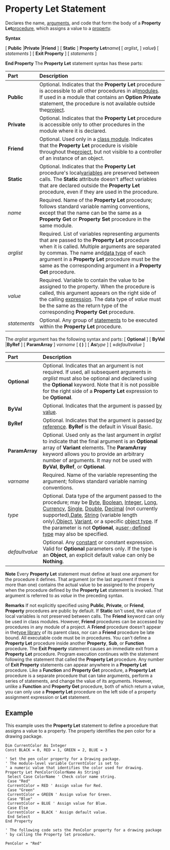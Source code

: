 
# Property Let Statement

Declares the name, [arguments](b8bdf64f-5920-1ae9-16d0-b26d09524a30.md), and code that form the body of a  **Property** **Let**[procedure](b8bdf64f-5920-1ae9-16d0-b26d09524a30.md), which assigns a value to a [property](b8bdf64f-5920-1ae9-16d0-b26d09524a30.md).

 **Syntax**

[ **Public** |**Private** |**Friend** ] [ **Static** ] **Property** **Let**_name_**(** [ _arglist_**,** ] _value_**)**
[ _statements_ ]
[ **Exit Property** ]
[ _statements_ ]

 **End Property**
The  **Property Let** statement syntax has these parts:


|**Part**|**Description**|
|:-----|:-----|
|**Public**|Optional. Indicates that the  **Property** **Let** procedure is accessible to all other procedures in all[modules](b8bdf64f-5920-1ae9-16d0-b26d09524a30.md). If used in a module that contains an  **Option Private** statement, the procedure is not available outside the[project](b8bdf64f-5920-1ae9-16d0-b26d09524a30.md).|
|**Private**|Optional. Indicates that the  **Property** **Let** procedure is accessible only to other procedures in the module where it is declared.|
|**Friend**|Optional. Used only in a [class module](b8bdf64f-5920-1ae9-16d0-b26d09524a30.md). Indicates that the  **Property Let** procedure is visible throughout the[project](b8bdf64f-5920-1ae9-16d0-b26d09524a30.md), but not visible to a controller of an instance of an object.|
|**Static**|Optional. Indicates that the  **Property Let** procedure's local[variables](b8bdf64f-5920-1ae9-16d0-b26d09524a30.md) are preserved between calls. The **Static** attribute doesn't affect variables that are declared outside the **Property Let** procedure, even if they are used in the procedure.|
| _name_|Required. Name of the  **Property Let** procedure; follows standard variable naming conventions, except that the name can be the same as a **Property Get** or **Property Set** procedure in the same module.|
| _arglist_|Required. List of variables representing arguments that are passed to the  **Property Let** procedure when it is called. Multiple arguments are separated by commas. The name and[data type](b8bdf64f-5920-1ae9-16d0-b26d09524a30.md) of each argument in a **Property Let** procedure must be the same as the corresponding argument in a **Property Get** procedure.|
| _value_|Required. Variable to contain the value to be assigned to the property. When the procedure is called, this argument appears on the right side of the calling [expression](b8bdf64f-5920-1ae9-16d0-b26d09524a30.md). The data type of  _value_ must be the same as the return type of the corresponding **Property Get** procedure.|
| _statements_|Optional. Any group of [statements](b8bdf64f-5920-1ae9-16d0-b26d09524a30.md) to be executed within the **Property Let** procedure.|
The  _arglist_ argument has the following syntax and parts:
[ **Optional** ] [ **ByVal** |**ByRef** ] [ **ParamArray** ] _varname_ [ **( )** ] [ **As**_type_ ] [ **=**_defaultvalue_ ]


|**Part**|**Description**|
|:-----|:-----|
|**Optional**|Optional. Indicates that an argument is not required. If used, all subsequent arguments in  _arglist_ must also be optional and declared using the **Optional** keyword. Note that it is not possible for the right side of a **Property Let** expression to be **Optional**.|
|**ByVal**|Optional. Indicates that the argument is passed [by value](b8bdf64f-5920-1ae9-16d0-b26d09524a30.md).|
|**ByRef**|Optional. Indicates that the argument is passed [by reference](b8bdf64f-5920-1ae9-16d0-b26d09524a30.md).  **ByRef** is the default in Visual Basic.|
|**ParamArray**|Optional. Used only as the last argument in  _arglist_ to indicate that the final argument is an **Optional** array of **Variant** elements. The **ParamArray** keyword allows you to provide an arbitrary number of arguments. It may not be used with **ByVal**, **ByRef**, or **Optional**.|
| _varname_|Required. Name of the variable representing the argument; follows standard variable naming conventions.|
| _type_|Optional. Data type of the argument passed to the procedure; may be [Byte](b8bdf64f-5920-1ae9-16d0-b26d09524a30.md), [Boolean](b8bdf64f-5920-1ae9-16d0-b26d09524a30.md), [Integer](b8bdf64f-5920-1ae9-16d0-b26d09524a30.md), [Long](b8bdf64f-5920-1ae9-16d0-b26d09524a30.md), [Currency](b8bdf64f-5920-1ae9-16d0-b26d09524a30.md), [Single](b8bdf64f-5920-1ae9-16d0-b26d09524a30.md), [Double](b8bdf64f-5920-1ae9-16d0-b26d09524a30.md), [Decimal](b8bdf64f-5920-1ae9-16d0-b26d09524a30.md) (not currently supported),[Date](b8bdf64f-5920-1ae9-16d0-b26d09524a30.md), [String](b8bdf64f-5920-1ae9-16d0-b26d09524a30.md) (variable length only),[Object](b8bdf64f-5920-1ae9-16d0-b26d09524a30.md), [Variant](b8bdf64f-5920-1ae9-16d0-b26d09524a30.md), or a specific [object type](b8bdf64f-5920-1ae9-16d0-b26d09524a30.md). If the parameter is not  **Optional**, a[user-defined type](b8bdf64f-5920-1ae9-16d0-b26d09524a30.md) may also be specified.|
| _defaultvalue_|Optional. Any [constant](b8bdf64f-5920-1ae9-16d0-b26d09524a30.md) or constant expression. Valid for **Optional** parameters only. If the type is an **Object**, an explicit default value can only be **Nothing**.|

 **Note**  Every  **Property Let** statement must define at least one argument for the procedure it defines. That argument (or the last argument if there is more than one) contains the actual value to be assigned to the property when the procedure defined by the **Property Let** statement is invoked. That argument is referred to as _value_ in the preceding syntax.

 **Remarks**
If not explicitly specified using  **Public**, **Private**, or **Friend**, **Property** procedures are public by default. If **Static** isn't used, the value of local variables is not preserved between calls. The **Friend** keyword can only be used in class modules. However, **Friend** procedures can be accessed by procedures in any module of a project. A **Friend** procedure doesn't appear in the[type library](b8bdf64f-5920-1ae9-16d0-b26d09524a30.md) of its parent class, nor can a **Friend** procedure be late bound.
All executable code must be in procedures. You can't define a  **Property Let** procedure inside another **Property**, **Sub**, or **Function** procedure.
The  **Exit Property** statement causes an immediate exit from a **Property Let** procedure. Program execution continues with the statement following the statement that called the **Property Let** procedure. Any number of **Exit Property** statements can appear anywhere in a **Property Let** procedure.
Like a  **Function** and **Property Get** procedure, a **Property Let** procedure is a separate procedure that can take arguments, perform a series of statements, and change the value of its arguments. However, unlike a **Function** and **Property Get** procedure, both of which return a value, you can only use a **Property Let** procedure on the left side of a property assignment expression or **Let** statement.

## Example

This example uses the  **Property Let** statement to define a procedure that assigns a value to a property. The property identifies the pen color for a drawing package.


```
Dim CurrentColor As Integer 
Const BLACK = 0, RED = 1, GREEN = 2, BLUE = 3 
 
' Set the pen color property for a Drawing package. 
' The module-level variable CurrentColor is set to 
' a numeric value that identifies the color used for drawing. 
Property Let PenColor(ColorName As String) 
 Select Case ColorName ' Check color name string. 
 Case "Red" 
 CurrentColor = RED ' Assign value for Red. 
 Case "Green" 
 CurrentColor = GREEN ' Assign value for Green. 
 Case "Blue" 
 CurrentColor = BLUE ' Assign value for Blue. 
 Case Else 
 CurrentColor = BLACK ' Assign default value. 
 End Select 
End Property 
 
' The following code sets the PenColor property for a drawing package 
' by calling the Property let procedure. 
 
PenColor = "Red" 

```

